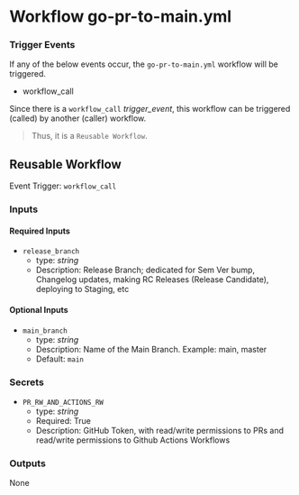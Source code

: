 # Workflow go-pr-to-main.yml

### Trigger Events

If any of the below events occur, the `go-pr-to-main.yml` workflow will be triggered.

- workflow_call

Since there is a `workflow_call` _trigger_event_, this workflow can be triggered (called) by another (caller) workflow.
> Thus, it is a `Reusable Workflow`.


## Reusable Workflow

Event Trigger: `workflow_call`

### Inputs

#### Required Inputs

- `release_branch`
    - type: _string_
    - Description: Release Branch; dedicated for Sem Ver bump, Changelog updates, making RC Releases (Release Candidate), deploying to Staging, etc

#### Optional Inputs

- `main_branch`
    - type: _string_
    - Description: Name of the Main Branch. Example: main, master
    - Default: `main`

### Secrets

- `PR_RW_AND_ACTIONS_RW`
    - type: _string_
    - Required: True
    - Description: GitHub Token, with read/write permissions to PRs and read/write permissions to Github Actions Workflows

### Outputs

None

